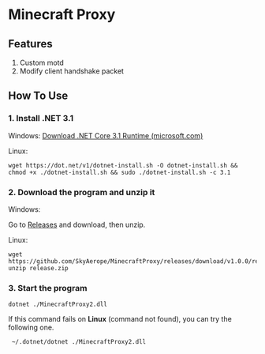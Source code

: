 # Minecraft Proxy
## Features

1. Custom motd
2. Modify client handshake packet

## How To Use

### 1. Install .NET 3.1

Windows: [Download .NET Core 3.1 Runtime (microsoft.com)](https://dotnet.microsoft.com/en-us/download/dotnet/3.1/runtime?cid=getdotnetcore)

Linux:

```shell
wget https://dot.net/v1/dotnet-install.sh -O dotnet-install.sh && chmod +x ./dotnet-install.sh && sudo ./dotnet-install.sh -c 3.1
```

### 2. Download the program and unzip it

Windows:

Go to [Releases](https://github.com/SkyAerope/MinecraftProxy/releases) and download, then unzip.

Linux:

````shell
wget https://github.com/SkyAerope/MinecraftProxy/releases/download/v1.0.0/release.zip
unzip release.zip
````

### 3. Start the program

```shell
dotnet ./MinecraftProxy2.dll
```
If this command fails on **Linux** (command not found), you can try the following one.
```shell
 ~/.dotnet/dotnet ./MinecraftProxy2.dll
```
